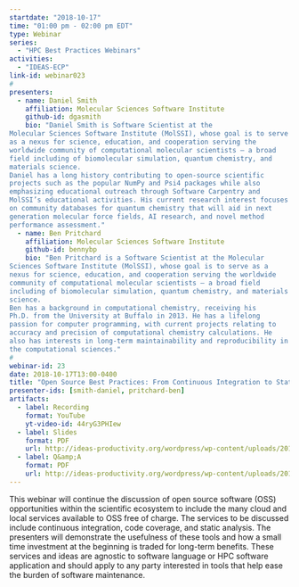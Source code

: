 ```yaml
---
startdate: "2018-10-17"
time: "01:00 pm - 02:00 pm EDT"
type: Webinar
series:
  - "HPC Best Practices Webinars"
activities:
  - "IDEAS-ECP"
link-id: webinar023
#
presenters:
  - name: Daniel Smith
    affiliation: Molecular Sciences Software Institute
    github-id: dgasmith
    bio: "Daniel Smith is Software Scientist at the
Molecular Sciences Software Institute (MolSSI), whose goal is to serve
as a nexus for science, education, and cooperation serving the
worldwide community of computational molecular scientists – a broad
field including of biomolecular simulation, quantum chemistry, and
materials science.
Daniel has a long history contributing to open-source scientific
projects such as the popular NumPy and Psi4 packages while also
emphasizing educational outreach through Software Carpentry and
MolSSI’s educational activities. His current research interest focuses
on community databases for quantum chemistry that will aid in next
generation molecular force fields, AI research, and novel method
performance assessment."
  - name: Ben Pritchard
    affiliation: Molecular Sciences Software Institute
    github-id: bennybp
    bio: "Ben Pritchard is a Software Scientist at the Molecular
Sciences Software Institute (MolSSI), whose goal is to serve as a
nexus for science, education, and cooperation serving the worldwide
community of computational molecular scientists – a broad field
including of biomolecular simulation, quantum chemistry, and materials
science.
Ben has a background in computational chemistry, receiving his
Ph.D. from the University at Buffalo in 2013. He has a lifelong
passion for computer programming, with current projects relating to
accuracy and precision of computational chemistry calculations. He
also has interests in long-term maintainability and reproducibility in
the computational sciences."
#
webinar-id: 23
date: 2018-10-17T13:00-0400
title: "Open Source Best Practices: From Continuous Integration to Static Linters"
presenter-ids: [smith-daniel, pritchard-ben]
artifacts:
  - label: Recording
    format: YouTube
    yt-video-id: 44ryG3PHIew
  - label: Slides
    format: PDF
    url: http://ideas-productivity.org/wordpress/wp-content/uploads/2018/10/webinar023-osbp.pdf
  - label: Q&amp;A
    format: PDF
    url: http://ideas-productivity.org/wordpress/wp-content/uploads/2018/10/webinar023-osbp-qa.pdf
---
```

This webinar will continue the discussion of open source software
(OSS) opportunities within the scientific ecosystem to include the
many cloud and local services available to OSS free of charge. The
services to be discussed include continuous integration, code
coverage, and static analysis. The presenters will demonstrate the
usefulness of these tools and how a small time investment at the
beginning is traded for long-term benefits. These services and ideas
are agnostic to software language or HPC software application and
should apply to any party interested in tools that help ease the
burden of software maintenance.
